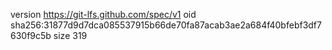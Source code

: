 version https://git-lfs.github.com/spec/v1
oid sha256:31877d9d7dca085537915b66de70fa87acab3ae2a684f40bfebf3df7630f9c5b
size 319
